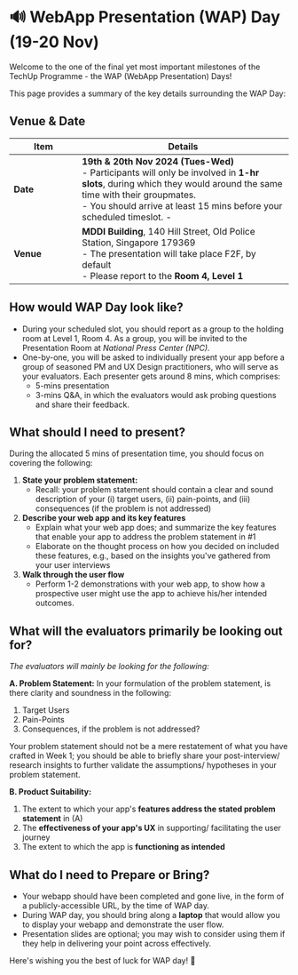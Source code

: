 # 🔊 WebApp Presentation (WAP) Day (19-20 Nov)

Welcome to the one of the final yet most important milestones of the TechUp Programme - the WAP (WebApp Presentation) Days!&#x20;

This page provides a summary of the key details surrounding the WAP Day:&#x20;

## Venue & Date

<table><thead><tr><th width="107">Item</th><th>Details</th></tr></thead><tbody><tr><td><strong>Date</strong></td><td><strong>19th &#x26; 20th Nov 2024 (Tues-Wed)</strong><br>- Participants will only be involved in <strong>1-hr slots</strong>, during which they would around the same time with their groupmates. <br>- You should arrive at least 15 mins before your scheduled timeslot. - </td></tr><tr><td><strong>Venue</strong></td><td><strong>MDDI Building</strong>, 140 Hill Street, Old Police Station, Singapore 179369<br>- The presentation will take place F2F, by default<br>- Please report to the <strong>Room 4, Level 1</strong></td></tr></tbody></table>

## How would WAP Day look like?

* During your scheduled slot, you should report as a group to the holding room at Level 1, Room 4. As a group, you will be invited to the Presentation Room at _National Press Center (NPC)._&#x20;
* One-by-one, you will be asked to individually present your app before a group of seasoned PM and UX Design practitioners, who will serve as your evaluators. Each presenter gets around 8 mins, which comprises:&#x20;
  * 5-mins presentation
  * 3-mins Q\&A, in which the evaluators would ask probing questions and share their feedback. &#x20;

## What should I need to present?&#x20;

During the allocated 5 mins of presentation time, you should focus on covering the following:&#x20;

1. **State your problem statement:**
   * Recall: your problem statement should contain a clear and sound description of your (i) target users, (ii) pain-points, and (iii) consequences (if the problem is not addressed)
2. **Describe your web app and its key features**
   * Explain what your web app does; and summarize the key features that enable your app to address the problem statement in #1
   * Elaborate on the thought process on how you decided on included these features, e.g., based on the insights you've gathered from your user interviews
3. **Walk through the user flow**
   * Perform 1-2 demonstrations with your web app, to show how a prospective user might use the app to achieve his/her intended outcomes.&#x20;

## What will the evaluators primarily be looking out for?

_The evaluators will mainly be looking for the following:_&#x20;

**A. Problem Statement:** In your formulation of the problem statement, is there clarity and soundness in the following:&#x20;

1. Target Users
2. Pain-Points
3. Consequences, if the problem is not addressed?

Your problem statement should not be a mere restatement of what you have crafted in Week 1; you should be able to briefly share your post-interview/ research insights to further validate the assumptions/ hypotheses in your problem statement.&#x20;

**B. Product Suitability:**&#x20;

1. The extent to which your app's **features address the stated problem statement** in (A)
2. The **effectiveness of your app's UX** in supporting/ facilitating the user journey
3. The extent to which the app is **functioning as intended**

## What do I need to Prepare or Bring?

* Your webapp should have been completed and gone live, in the form of a publicly-accessible URL, by the time of WAP day.&#x20;
* During WAP day, you should bring along a **laptop** that would allow you to display your webapp and demonstrate the user flow.
* Presentation slides are optional; you may wish to consider using them if they help in delivering your point across effectively.&#x20;

Here's wishing you the best of luck for WAP day! :tada:





